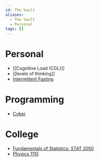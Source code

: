 ```yaml
---
id: The Vault
aliases:
  - The Vault
  - Personal
tags: []
---
```


# Personal

- [[Cognitive Load (CGL)]]
- [[levels of thinking]]
- [Intermittent Fasting](Personal/effects-of-fasting.md)

# Programming

- [Cyber](Programming/Cyber/)

# College

- [Fundamentals of Statistics: STAT 2050](College/STAT_2050/STAT%202050.md)
- [Physics 1110](College/PHYS_1110/Physics%201110.md)

